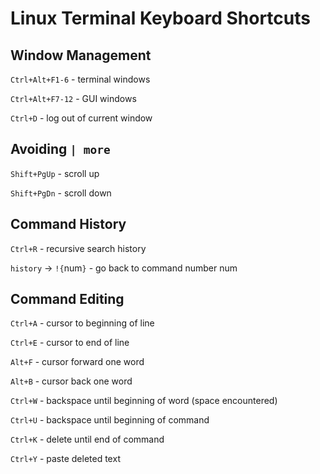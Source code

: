 # Linux Terminal Keyboard Shortcuts

## Window Management
`Ctrl+Alt+F1-6` - terminal windows

`Ctrl+Alt+F7-12` - GUI windows

`Ctrl+D` - log out of current window

## Avoiding `| more`
`Shift+PgUp` - scroll up

`Shift+PgDn` - scroll down

## Command History
`Ctrl+R` - recursive search history

`history` -> `!{`num`}` - go back to command number num

## Command Editing
`Ctrl+A` - cursor to beginning of line

`Ctrl+E` - cursor to end of line

`Alt+F` - cursor forward one word

`Alt+B` - cursor back one word

`Ctrl+W` - backspace until beginning of word (space encountered)

`Ctrl+U` - backspace until beginning of command

`Ctrl+K` - delete until end of command

`Ctrl+Y` - paste deleted text
